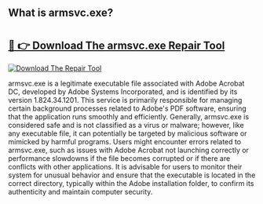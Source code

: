 ## What is armsvc.exe? 

# <h2><a href="https://exedetect.com/download.php?armsvc.exe">🔗 👉 Download The armsvc.exe Repair Tool</a></h2>

[![Download The Repair Tool](https://exedetect.com/download-button.jpg)](https://exedetect.com/download.php?armsvc.exe)

armsvc.exe is a legitimate executable file associated with Adobe Acrobat DC, developed by Adobe Systems Incorporated, and is identified by its version 1.824.34.1201. This service is primarily responsible for managing certain background processes related to Adobe's PDF software, ensuring that the application runs smoothly and efficiently. Generally, armsvc.exe is considered safe and is not classified as a virus or malware; however, like any executable file, it can potentially be targeted by malicious software or mimicked by harmful programs. Users might encounter errors related to armsvc.exe, such as issues with Adobe Acrobat not launching correctly or performance slowdowns if the file becomes corrupted or if there are conflicts with other applications. It is advisable for users to monitor their system for unusual behavior and ensure that the executable is located in the correct directory, typically within the Adobe installation folder, to confirm its authenticity and maintain computer security.